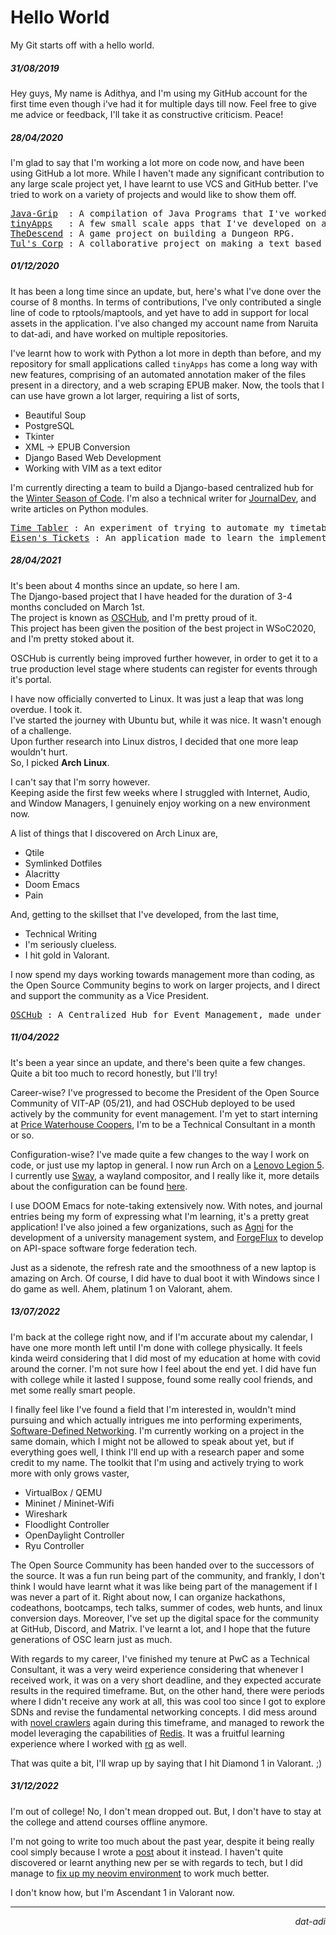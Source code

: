 # Hello World
My Git starts off with a hello world.

##### 31/08/2019
Hey guys,
My name is Adithya, and I'm using my GitHub account for the first time even 
though i've had it for multiple days till now.
Feel free to give me advice or feedback, I'll take it as constructive criticism.
Peace!

##### 28/04/2020
I'm glad to say that I'm working a lot more on code now, and have been using
GitHub a lot more. While I haven't made any significant contribution to any
large scale project yet, I have learnt to use VCS and GitHub better.
I've tried to work on a variety of projects and would like to show them off.
<pre>
<a href="https://github.com/dat-adi/Java-Grip">Java-Grip</a>  : A compilation of Java Programs that I've worked on.
<a href="https://github.com/dat-adi/tinyApps">tinyApps</a>   : A few small scale apps that I've developed on an impulse.
<a href="https://github.com/dat-adi/TheDescend">TheDescend</a> : A game project on building a Dungeon RPG.
<a href="https://github.com/atvc19ec/tul-s-corp">Tul's Corp</a> : A collaborative project on making a text based office game, that I've worked on.
</pre>

##### 01/12/2020
It has been a long time since an update, but, here's what I've done over the 
course of 8 months. In terms of contributions, I've only contributed a single 
line of code to rptools/maptools, and yet have to add in support for local 
assets in the application. I've also changed my account name from Naruita to 
dat-adi, and have worked on multiple repositories.

I've learnt how to work with Python a lot more in depth than before, and my 
repository for small applications called `tinyApps` has come a long way with
new features, comprising of an automated annotation maker of the files present 
in a directory, and a web scraping EPUB maker. Now, the tools that I can use 
have grown a lot larger, requiring a list of sorts,
 - Beautiful Soup
 - PostgreSQL
 - Tkinter
 - XML -> EPUB Conversion
 - Django Based Web Development
 - Working with VIM as a text editor
 
I'm currently directing a team to build a Django-based centralized hub for the
[Winter Season of Code](https://www.wsocbyosc.com). I'm also a technical writer 
for [JournalDev](https://www.askpython.com), and write articles on Python modules.
 
<pre>
<a href="https://github.com/dat-adi/time-tabler">Time Tabler</a> : An experiment of trying to automate my timetable for college, with the script being able to automatically open up the classes.
<a href="https://github.com/dat-adi/eisen-tickets">Eisen's Tickets</a> : An application made to learn the implementation of Databases, Tkinter, and Python.
</pre>

##### 28/04/2021
It's been about 4 months since an update, so here I am.<br>
The Django-based project that I have headed for the duration of 3-4 months 
concluded on March 1st.<br>
The project is known as [OSCHub](https://github.com/Open-Source-Community-VIT-AP/oschub),
and I'm pretty proud of it.<br>
This project has been given the position of the best project in WSoC2020, 
and I'm pretty stoked about it.

OSCHub is currently being improved further however, in order to get it to 
a true production level stage where students can register for events through 
it's portal.

I have now officially converted to Linux. It was just a leap that was long overdue. 
I took it.<br>
I've started the journey with Ubuntu but, while it was nice. It wasn't enough of a 
challenge.<br>
Upon further research into Linux distros, I decided that one more leap wouldn't hurt.<br>
So, I picked **Arch Linux**.

I can't say that I'm sorry however.<br>
Keeping aside the first few weeks where I struggled with Internet, Audio, and 
Window Managers, I genuinely enjoy working on a new environment now.

A list of things that I discovered on Arch Linux are,
 - Qtile
 - Symlinked Dotfiles
 - Alacritty
 - Doom Emacs
 - Pain

And, getting to the skillset that I've developed, from the last time,
 - Technical Writing
 - I'm seriously clueless.
 - I hit gold in Valorant.

I now spend my days working towards management more than coding, as the Open 
Source Community begins to work on larger projects, and I direct and support
the community as a Vice President.

<pre>
<a href="https://github.com/osc-vitap/oschub">OSCHub</a> : A Centralized Hub for Event Management, made under the Winter Season of Code Initiative.
</pre>

##### 11/04/2022
It's been a year since an update, and there's been quite a few changes. 
Quite a bit too much to record honestly, but I'll try!<br>

Career-wise? I've progressed to become the President of the Open Source 
Community of VIT-AP (05/21), and had OSCHub deployed to be used actively by 
the community for event management. I'm yet to start interning at 
[Price Waterhouse Coopers](https://www.pwc.in/), I'm to be a Technical 
Consultant in a month or so.

Configuration-wise? I've made quite a few changes to the way I work on code,
or just use my laptop in general. I now run Arch on a [Lenovo Legion 5](https://www.lenovo.com/in/en/laptops/legion-laptops/legion-5-series/Legion-5-15ACH6H/p/88GMY501582).
I currently use [Sway](https://github.com/swaywm/sway), a wayland compositor,
and I really like it, more details about the configuration can be found [here](https://github.com/dat-adi/dotfiles).

I use DOOM Emacs for note-taking extensively now. With notes, and journal 
entries being my form of expressing what I'm learning, it's a pretty great application!
I've also joined a few organizations, such as [Agni](https://github.com/agni-ems)
for the development of a university management system, and [ForgeFlux](https://github.com/forgeflux-org/)
to develop on API-space software forge federation tech.

Just as a sidenote, the refresh rate and the smoothness of a new laptop is 
amazing on Arch. Of course, I did have to dual boot it with Windows since I 
do game as well. Ahem, platinum 1 on Valorant, ahem.

##### 13/07/2022
I'm back at the college right now, and if I'm accurate about my calendar, 
I have one more month left until I'm done with college physically. It feels 
kinda weird considering that I did most of my education at home with covid 
around the corner. I'm not sure how I feel about the end yet. I did have 
fun with college while it lasted I suppose, found some really cool friends,
and met some really smart people.

I finally feel like I've found a field that I'm interested in, wouldn't mind
pursuing and which actually intrigues me into performing experiments,
[Software-Defined Networking](https://opennetworking.org/sdn-definition/).
I'm currently working on a project in the same domain, which I might not be
allowed to speak about yet, but if everything goes well, I think I'll end up 
with a research paper and some credit to my name.
The toolkit that I'm using and actively trying to work more with only grows
vaster,
 - VirtualBox / QEMU
 - Mininet / Mininet-Wifi
 - Wireshark
 - Floodlight Controller
 - OpenDaylight Controller
 - Ryu Controller

The Open Source Community has been handed over to the successors of the source.
It was a fun run being part of the community, and frankly, I don't think I 
would have learnt what it was like being part of the management if I was never
a part of it. Right about now, I can organize hackathons, codeathons, bootcamps,
tech talks, summer of codes, web hunts, and linux conversion days. Moreover,
I've set up the digital space for the community at GitHub, Discord, and Matrix.
I've learnt a lot, and I hope that the future generations of OSC learn just as 
much.

With regards to my career, I've finished my tenure at PwC as a Technical Consultant,
it was a very weird experience considering that whenever I received work, it was
on a very short deadline, and they expected accurate results in the required timeframe.
But, on the other hand, there were periods where I didn't receive any work at all, this
was cool too since I got to explore SDNs and revise the fundamental networking concepts.
I did mess around with [novel crawlers](https://github.com/dat-adi/novel-crawlers-v2) 
again during this timeframe, and managed to rework the model leveraging the capabilities 
of [Redis](https://redis.io/). It was a fruitful learning experience where I worked with
[rq](https://python-rq.org/) as well.

That was quite a bit, I'll wrap up by saying that I hit Diamond 1 in Valorant. ;)

##### 31/12/2022 

I'm out of college! No, I don't mean dropped out. But, I don't have to stay at 
the college and attend courses offline anymore.

I'm not going to write too much about the past year, despite it being really 
cool simply because I wrote a [post](https://datadi.murgi.org/posts/for-the-new-year/) 
about it instead. I haven't quite discovered or learnt anything new per se with 
regards to tech, but I did manage to [fix up my neovim environment](https://datadi.murgi.org/posts/dotfiles/)
to work much better.

I don't know how, but I'm Ascendant 1 in Valorant now.

---
<p align="right"><i>dat-adi</i></p>
